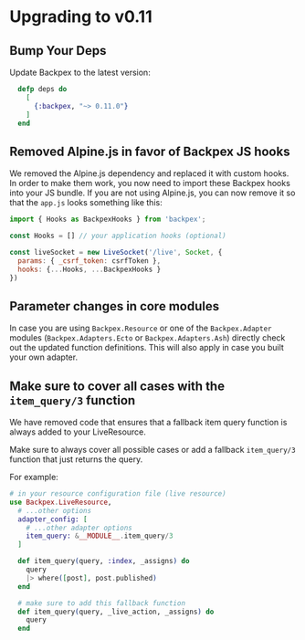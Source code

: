 # Upgrading to v0.11

## Bump Your Deps

Update Backpex to the latest version:

```elixir
  defp deps do
    [
      {:backpex, "~> 0.11.0"}
    ]
  end
```

## Removed Alpine.js in favor of Backpex JS hooks

We removed the Alpine.js dependency and replaced it with custom hooks. In order to make them work, you now need to
import these Backpex hooks into your JS bundle. If you are not using Alpine.js, you can now remove it so that the
`app.js` looks something like this:

```js
import { Hooks as BackpexHooks } from 'backpex';

const Hooks = [] // your application hooks (optional)

const liveSocket = new LiveSocket('/live', Socket, {
  params: { _csrf_token: csrfToken },
  hooks: {...Hooks, ...BackpexHooks }
})
```

## Parameter changes in core modules

In case you are using `Backpex.Resource` or one of the `Backpex.Adapter` modules (`Backpex.Adapters.Ecto` or
`Backpex.Adapters.Ash`) directly check out the updated function definitions. This will also apply in case you built your
own adapter.

## Make sure to cover all cases with the `item_query/3` function

We have removed code that ensures that a fallback item query function is always added to your LiveResource. 

Make sure to always cover all possible cases or add a fallback `item_query/3` function that just returns the query.

For example:

```elixir
# in your resource configuration file (live resource)
use Backpex.LiveResource,
  # ...other options
  adapter_config: [
    # ...other adapter options
    item_query: &__MODULE__.item_query/3
  ]

  def item_query(query, :index, _assigns) do
    query
    |> where([post], post.published)
  end

  # make sure to add this fallback function
  def item_query(query, _live_action, _assigns) do
    query
  end
```
